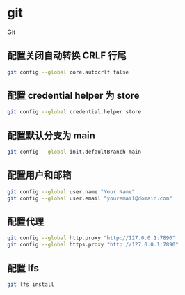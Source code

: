 # git

Git

## 配置关闭自动转换 CRLF 行尾

```sh
git config --global core.autocrlf false
```

## 配置 credential helper 为 store

```sh
git config --global credential.helper store
```

## 配置默认分支为 main

```sh
git config --global init.defaultBranch main
```

## 配置用户和邮箱

```sh
git config --global user.name "Your Name"
git config --global user.email "youremail@domain.com"
```

## 配置代理

```sh
git config --global http.proxy "http://127.0.0.1:7890"
git config --global https.proxy "http://127.0.0.1:7890"
```

## 配置 lfs

```sh
git lfs install
```
